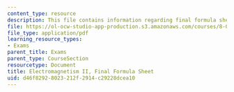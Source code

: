 ```yaml
---
content_type: resource
description: This file contains information regarding final formula sheet.
file: https://ol-ocw-studio-app-production.s3.amazonaws.com/courses/8-07-electromagnetism-ii-fall-2012/d46f82928023212f2914c29228dcea10_MIT8_07F12_formsheetfinal.pdf
file_type: application/pdf
learning_resource_types:
- Exams
parent_title: Exams
parent_type: CourseSection
resourcetype: Document
title: Electromagnetism II, Final Formula Sheet
uid: d46f8292-8023-212f-2914-c29228dcea10
---
```

